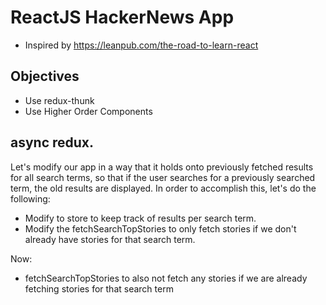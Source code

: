 # ReactJS HackerNews App
* Inspired by https://leanpub.com/the-road-to-learn-react

## Objectives
- Use redux-thunk
- Use Higher Order Components

## async redux.
Let's modify our app in a way that it holds onto previously fetched results for all search terms, so that if the user searches for a previously searched term, the old results are displayed. In order to accomplish this, let's do the following:

- Modify to store to keep track of results per search term.
- Modify the fetchSearchTopStories to only fetch stories if we don't already have stories for that search term.

Now:
- fetchSearchTopStories to also not fetch any stories if we are already fetching stories for that search term
